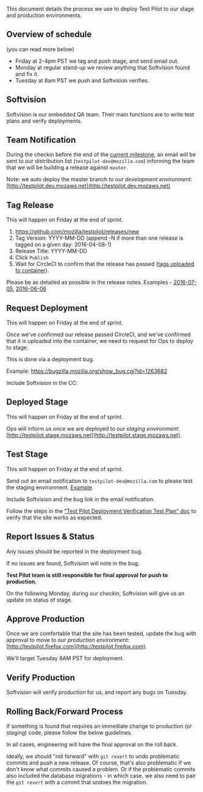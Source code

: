This document details the process we use to deploy Test Pilot to our stage and production environments.

## Overview of schedule ##

(you can read more below)

- Friday at 2-4pm PST we tag and push stage, and send email out.
- Monday at regular stand-up we review anything that Softvision found and fix it.
- Tuesday at 8am PST we push and Softvision verifies.

## Softvision ##

Softvision is our embedded QA team. Their main functions are to write test plans and verify deployments.

## Team Notification ##

During the checkin before the end of the [current milestone](https://github.com/mozilla/testpilot/milestones), an email will be sent to our distribution list (`testpilot-dev@mozilla.com`) informing the team that we will be building a release against `master`.

Note: we auto deploy the master branch to our *development environment*: [http://testpilot.dev.mozaws.net](http://testpilot.dev.mozaws.net)

## Tag Release ##

This will happen on Friday at the end of sprint.

1. https://github.com/mozilla/testpilot/releases/new
2. Tag Version: YYYY-MM-DD (append -N if more than one release is tagged on a given day: 2016-04-08-1)
3. Release Title: YYYY-MM-DD
4. Click `Publish`
5. Wait for CircleCI to confirm that the release has passed ([tags uploaded to container](https://hub.docker.com/r/mozilla/testpilot/tags/)).

Please be as detailed as possible in the release notes. Examples - [2016-07-05](https://github.com/mozilla/testpilot/releases/tag/2016-07-05), [2016-06-06](https://github.com/mozilla/testpilot/releases/tag/2016-06-06)

## Request Deployment ##

This will happen on Friday at the end of sprint.

Once we've confirmed our release passed CircleCI, and we've confirmed that it is uploaded into the container, we need to request for Ops to deploy to stage.

This is done via a deployment bug.

Example: https://bugzilla.mozilla.org/show_bug.cgi?id=1263682

Include Softvision in the CC:

## Deployed Stage ##

This will happen on Friday at the end of sprint.

Ops will inform us once we are deployed to our *staging environment*: [http://testpilot.stage.mozaws.net](http://testpilot.stage.mozaws.net).

## Test Stage ##

This will happen on Friday at the end of sprint.

Send out an email notification to `testpilot-dev@mozilla.com` to please test the staging environment. [Example](https://mail.mozilla.org/pipermail/testpilot-dev/2016-July/000198.html).

Include Softvision and the bug link in the email notification.

Follow the steps in the ["Test Pilot Deployment Verification Test Plan" doc](DEPLOYMENT-VERIFICATION.md) to verify that the site works as expected.

## Report Issues & Status ##

Any issues should be reported in the deployment bug.

If no issues are found, Softvision will note in the bug.

**Test Pilot team is still responsible for final approval for push to production.**

On the following Monday, during our checkin, Softvision will give us an update on status of stage.

## Approve Production ##

Once we are comfortable that the site has been tested, update the bug with approval to move to our *production environment*: [http://testpilot.firefox.com](http://testpilot.firefox.com).

We'll target Tuesday 8AM PST for deployment.

## Verify Production ##

Softvision will verify production for us, and report any bugs on Tuesday.

## Rolling Back/Forward Process ##

If something is found that requires an immediate change to production (or staging) code, please follow the below guidelines.

In all cases, engineering will have the final approval on the roll back.

Ideally, we should "roll forward" with `git revert` to undo problematic commits and push a new release. Of course, that's also problematic if we don't know what commits caused a problem. Or if the problematic commits also included the database migrations - in which case, we also need to pair the `git revert` with a commit that undoes the migration.

